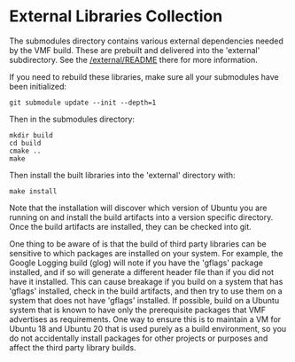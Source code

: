 # External Libraries Collection

The submodules directory contains various external dependencies needed
by the VMF build.  These are prebuilt and delivered into the
'external' subdirectory.  See the [/external/README](../external/README.md)
there for more information.

If you need to rebuild these libraries, make sure all your submodules
have been initialized:
```
git submodule update --init --depth=1
```

Then in the submodules directory:
```
mkdir build
cd build
cmake ..
make
```

Then install the built libraries into the 'external' directory with:
```
make install
```

Note that the installation will discover which version of Ubuntu you
are running on and install the build artifacts into a version specific
directory.  Once the build artifacts are installed, they can be
checked into git.

One thing to be aware of is that the build of third party libraries
can be sensitive to which packages are installed on your system.  For
example, the Google Logging build (glog) will note if you have
the 'gflags' package installed, and if so will generate a different
header file than if you did not have it installed.  This can cause
breakage if you build on a system that has 'gflags' installed, check
in the build artifacts, and then try to use them on a system that does
not have 'gflags' installed.  If possible, build on a Ubuntu system
that is known to have only the prerequisite packages that VMF
advertises as requirements.  One way to ensure this is to maintain a
VM for Ubuntu 18 and Ubuntu 20 that is used purely as a build
environment, so you do not accidentally install packages for other
projects or purposes and affect the third party library builds.
